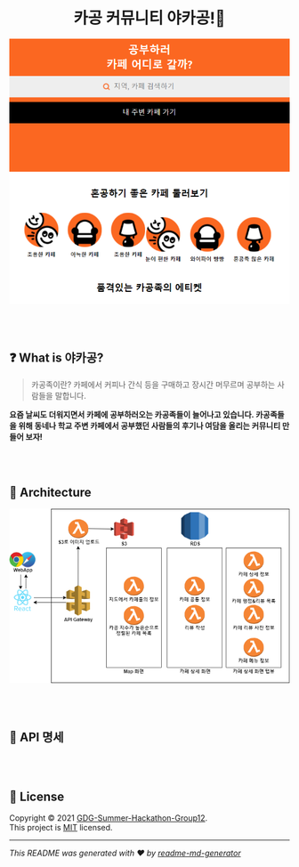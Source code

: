 <h1 align="center">카공 커뮤니티 야카공!👋</h1>

<p align="center">
<img width="550" src="./assets/main.png" />
</p>

<br><br>

## ❓ What is 야카공?

> 카공족이란? 카페에서 커피나 간식 등을 구매하고 장시간 머무르며 공부하는 사람들을 말합니다.

**요즘 날씨도 더워지면서 카페에 공부하러오는 카공족들이 늘어나고 있습니다. 카공족들을 위해 동네나 학교 주변 카페에서 공부했던 사람들의 후기나 여담을 올리는 커뮤니티 만들어 보자!**

<br><br>

## 📌 Architecture

<p align="center">
<img src="./assets/kagong_diagram.png" />
</p>

<br><br>

## 🚩 API 명세


<br><br>

## 📝 License

Copyright © 2021 [GDG-Summer-Hackathon-Group12](https://github.com/GDG-Summer-Hackathon-Group12).<br/>
This project is [MIT](https://github.com/GDG-Summer-Hackathon-Group12/serverless-backend/blob/main/LICENSE) licensed.
***
_This README was generated with ❤️ by [readme-md-generator](https://github.com/kefranabg/readme-md-generator)_